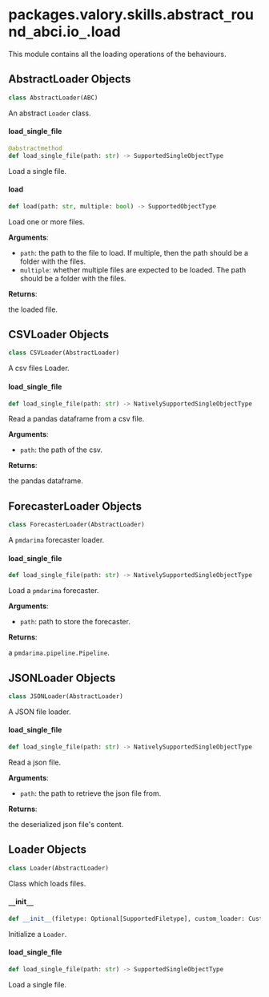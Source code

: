 <a id="packages.valory.skills.abstract_round_abci.io_.load"></a>

# packages.valory.skills.abstract`_`round`_`abci.io`_`.load

This module contains all the loading operations of the behaviours.

<a id="packages.valory.skills.abstract_round_abci.io_.load.AbstractLoader"></a>

## AbstractLoader Objects

```python
class AbstractLoader(ABC)
```

An abstract `Loader` class.

<a id="packages.valory.skills.abstract_round_abci.io_.load.AbstractLoader.load_single_file"></a>

#### load`_`single`_`file

```python
@abstractmethod
def load_single_file(path: str) -> SupportedSingleObjectType
```

Load a single file.

<a id="packages.valory.skills.abstract_round_abci.io_.load.AbstractLoader.load"></a>

#### load

```python
def load(path: str, multiple: bool) -> SupportedObjectType
```

Load one or more files.

**Arguments**:

- `path`: the path to the file to load. If multiple, then the path should be a folder with the files.
- `multiple`: whether multiple files are expected to be loaded. The path should be a folder with the files.

**Returns**:

the loaded file.

<a id="packages.valory.skills.abstract_round_abci.io_.load.CSVLoader"></a>

## CSVLoader Objects

```python
class CSVLoader(AbstractLoader)
```

A csv files Loader.

<a id="packages.valory.skills.abstract_round_abci.io_.load.CSVLoader.load_single_file"></a>

#### load`_`single`_`file

```python
def load_single_file(path: str) -> NativelySupportedSingleObjectType
```

Read a pandas dataframe from a csv file.

**Arguments**:

- `path`: the path of the csv.

**Returns**:

the pandas dataframe.

<a id="packages.valory.skills.abstract_round_abci.io_.load.ForecasterLoader"></a>

## ForecasterLoader Objects

```python
class ForecasterLoader(AbstractLoader)
```

A `pmdarima` forecaster loader.

<a id="packages.valory.skills.abstract_round_abci.io_.load.ForecasterLoader.load_single_file"></a>

#### load`_`single`_`file

```python
def load_single_file(path: str) -> NativelySupportedSingleObjectType
```

Load a `pmdarima` forecaster.

**Arguments**:

- `path`: path to store the forecaster.

**Returns**:

a `pmdarima.pipeline.Pipeline`.

<a id="packages.valory.skills.abstract_round_abci.io_.load.JSONLoader"></a>

## JSONLoader Objects

```python
class JSONLoader(AbstractLoader)
```

A JSON file loader.

<a id="packages.valory.skills.abstract_round_abci.io_.load.JSONLoader.load_single_file"></a>

#### load`_`single`_`file

```python
def load_single_file(path: str) -> NativelySupportedSingleObjectType
```

Read a json file.

**Arguments**:

- `path`: the path to retrieve the json file from.

**Returns**:

the deserialized json file's content.

<a id="packages.valory.skills.abstract_round_abci.io_.load.Loader"></a>

## Loader Objects

```python
class Loader(AbstractLoader)
```

Class which loads files.

<a id="packages.valory.skills.abstract_round_abci.io_.load.Loader.__init__"></a>

#### `__`init`__`

```python
def __init__(filetype: Optional[SupportedFiletype], custom_loader: CustomLoaderType)
```

Initialize a `Loader`.

<a id="packages.valory.skills.abstract_round_abci.io_.load.Loader.load_single_file"></a>

#### load`_`single`_`file

```python
def load_single_file(path: str) -> SupportedSingleObjectType
```

Load a single file.

